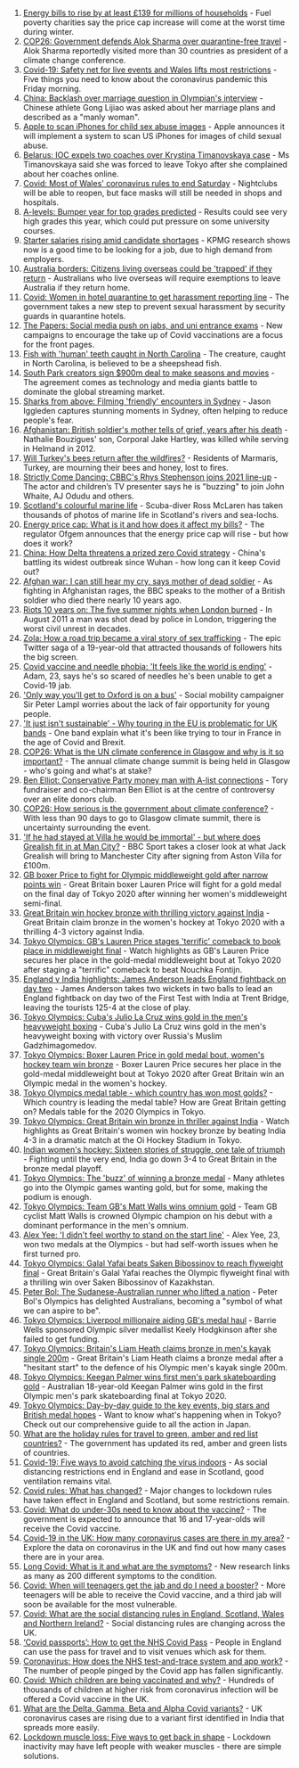 1. [Energy bills to rise by at least £139 for millions of households](https://www.bbc.co.uk/news/business-58106105) - Fuel poverty charities say the price cap increase will come at the worst time during winter.
2. [COP26: Government defends Alok Sharma over quarantine-free travel](https://www.bbc.co.uk/news/uk-politics-58112621) - Alok Sharma reportedly visited more than 30 countries as president of a climate change conference.
3. [Covid-19: Safety net for live events and Wales lifts most restrictions](https://www.bbc.co.uk/news/uk-58108817) - Five things you need to know about the coronavirus pandemic this Friday morning.
4. [China: Backlash over marriage question in Olympian's interview](https://www.bbc.co.uk/news/world-asia-china-58110014) - Chinese athlete Gong Lijiao was asked about her marriage plans and described as a "manly woman".
5. [Apple to scan iPhones for child sex abuse images](https://www.bbc.co.uk/news/technology-58109748) - Apple announces it will implement a system to scan US iPhones for images of child sexual abuse.
6. [Belarus: IOC expels two coaches over Krystina Timanovskaya case](https://www.bbc.co.uk/news/world-europe-58095558) - Ms Timanovskaya said she was forced to leave Tokyo after she complained about her coaches online.
7. [Covid: Most of Wales' coronavirus rules to end Saturday](https://www.bbc.co.uk/news/uk-wales-58102007) - Nightclubs will be able to reopen, but face masks will still be needed in shops and hospitals.
8. [A-levels: Bumper year for top grades predicted](https://www.bbc.co.uk/news/education-58106929) - Results could see very high grades this year, which could put pressure on some university courses.
9. [Starter salaries rising amid candidate shortages](https://www.bbc.co.uk/news/business-58104399) - KPMG research shows now is a good time to be looking for a job, due to high demand from employers.
10. [Australia borders: Citizens living overseas could be 'trapped' if they return](https://www.bbc.co.uk/news/world-australia-58110308) - Australians who live overseas will require exemptions to leave Australia if they return home.
11. [Covid: Women in hotel quarantine to get harassment reporting line](https://www.bbc.co.uk/news/stories-58089029) - The government takes a new step to prevent sexual harassment by security guards in quarantine hotels.
12. [The Papers: Social media push on jabs, and uni entrance exams](https://www.bbc.co.uk/news/blogs-the-papers-58109217) - New campaigns to encourage the take up of Covid vaccinations are a focus for the front pages.
13. [Fish with 'human' teeth caught in North Carolina](https://www.bbc.co.uk/news/world-us-canada-58105044) - The creature, caught in North Carolina, is believed to be a sheepshead fish.
14. [South Park creators sign $900m deal to make seasons and movies](https://www.bbc.co.uk/news/business-58109993) - The agreement comes as technology and media giants battle to dominate the global streaming market.
15. [Sharks from above: Filming 'friendly' encounters in Sydney](https://www.bbc.co.uk/news/world-australia-58009981) - Jason Iggleden captures stunning moments in Sydney, often helping to reduce people's fear.
16. [Afghanistan: British soldier's mother tells of grief, years after his death](https://www.bbc.co.uk/news/uk-58063109) - Nathalie Bouzigues' son, Corporal Jake Hartley, was killed while serving in Helmand in 2012.
17. [Will Turkey's bees return after the wildfires?](https://www.bbc.co.uk/news/world-europe-58108527) - Residents of Marmaris, Turkey, are mourning their bees and honey, lost to fires.
18. [Strictly Come Dancing: CBBC's Rhys Stephenson joins 2021 line-up](https://www.bbc.co.uk/news/entertainment-arts-58089932) - The actor and children’s TV presenter says he is "buzzing" to join John Whaite, AJ Odudu and others.
19. [Scotland's colourful marine life](https://www.bbc.co.uk/news/in-pictures-58071314) - Scuba-diver Ross McLaren has taken thousands of photos of marine life in Scotland's rivers and sea-lochs.
20. [Energy price cap: What is it and how does it affect my bills?](https://www.bbc.co.uk/news/business-58090533) - The regulator Ofgem announces that the energy price cap will rise - but how does it work?
21. [China: How Delta threatens a prized zero Covid strategy](https://www.bbc.co.uk/news/world-asia-china-58095909) - China's battling its widest outbreak since Wuhan - how long can it keep Covid out?
22. [Afghan war: I can still hear my cry, says mother of dead soldier](https://www.bbc.co.uk/news/uk-58107220) - As fighting in Afghanistan rages, the BBC speaks to the mother of a British soldier who died there nearly 10 years ago.
23. [Riots 10 years on: The five summer nights when London burned](https://www.bbc.co.uk/news/uk-england-london-58058031) - In August 2011 a man was shot dead by police in London, triggering the worst civil unrest in decades.
24. [Zola: How a road trip became a viral story of sex trafficking](https://www.bbc.co.uk/news/entertainment-arts-58016738) - The epic Twitter saga of a 19-year-old that attracted thousands of followers hits the big screen.
25. [Covid vaccine and needle phobia: 'It feels like the world is ending'](https://www.bbc.co.uk/news/newsbeat-58086377) - Adam, 23, says he's so scared of needles he's been unable to get a Covid-19 jab.
26. ['Only way you'll get to Oxford is on a bus'](https://www.bbc.co.uk/news/education-58013607) - Social mobility campaigner Sir Peter Lampl worries about the lack of fair opportunity for young people.
27. ['It just isn't sustainable' - Why touring in the EU is problematic for UK bands](https://www.bbc.co.uk/news/entertainment-arts-58006647) - One band explain what it's been like trying to tour in France in the age of Covid and Brexit.
28. [COP26: What is the UN climate conference in Glasgow and why is it so important?](https://www.bbc.co.uk/news/science-environment-56901261) - The annual climate change summit is being held in Glasgow - who's going and what's at stake?
29. [Ben Elliot: Conservative Party money man with A-list connections](https://www.bbc.co.uk/news/uk-politics-58100884) - Tory fundraiser and co-chairman Ben Elliot is at the centre of controversy over an elite donors club.
30. [COP26: How serious is the government about climate conference?](https://www.bbc.co.uk/news/uk-politics-58107010) - With less than 90 days to go to Glasgow climate summit, there is uncertainty surrounding the event.
31. ['If he had stayed at Villa he would be immortal' - but where does Grealish fit in at Man City?](https://www.bbc.co.uk/sport/football/58012987) - BBC Sport takes a closer look at what Jack Grealish will bring to Manchester City after signing from Aston Villa for £100m.
32. [GB boxer Price to fight for Olympic middleweight gold after narrow points win](https://www.bbc.co.uk/sport/olympics/58111123) - Great Britain boxer Lauren Price will fight for a gold medal on the final day of Tokyo 2020 after winning her women's middleweight semi-final.
33. [Great Britain win hockey bronze with thrilling victory against India](https://www.bbc.co.uk/sport/olympics/58110122) - Great Britain claim bronze in the women's hockey at Tokyo 2020 with a thrilling 4-3 victory against India.
34. [Tokyo Olympics: GB's Lauren Price stages 'terrific' comeback to book place in middleweight final](https://www.bbc.co.uk/sport/av/olympics/58110777) - Watch highlights as GB's Lauren Price secures her place in the gold-medal middleweight bout at Tokyo 2020 after staging a "terrific" comeback to beat Nouchka Fontijn.
35. [England v India highlights: James Anderson leads England fightback on day two](https://www.bbc.co.uk/sport/av/cricket/58108046) - James Anderson takes two wickets in two balls to lead an England fightback on day two of the First Test with India at Trent Bridge, leaving the tourists 125-4 at the close of play.
36. [Tokyo Olympics: Cuba's Julio La Cruz wins gold in the men's heavyweight boxing](https://www.bbc.co.uk/sport/av/olympics/58113828) - Cuba's Julio La Cruz wins gold in the men's heavyweight boxing with victory over Russia's Muslim Gadzhimagomedov.
37. [Tokyo Olympics: Boxer Lauren Price in gold medal bout, women's hockey team win bronze](https://www.bbc.co.uk/sport/olympics/58111115) - Boxer Lauren Price secures her place in the gold-medal middleweight bout at Tokyo 2020 after Great Britain win an Olympic medal in the women's hockey.
38. [Tokyo Olympics medal table - which country has won most golds?](https://www.bbc.co.uk/sport/olympics/57836709) - Which country is leading the medal table? How are Great Britain getting on? Medals table for the 2020 Olympics in Tokyo.
39. [Tokyo Olympics: Great Britain win bronze in thriller against India](https://www.bbc.co.uk/sport/av/olympics/58110774) - Watch highlights as Great Britain's women win hockey bronze by beating India 4-3 in a dramatic match at the Oi Hockey Stadium in Tokyo.
40. [Indian women's hockey: Sixteen stories of struggle, one tale of triumph](https://www.bbc.co.uk/news/world-asia-india-58071416) - Fighting until the very end, India go down 3-4 to Great Britain in the bronze medal playoff.
41. [Tokyo Olympics: The 'buzz' of winning a bronze medal](https://www.bbc.co.uk/news/newsbeat-58102168) - Many athletes go into the Olympic games wanting gold, but for some, making the podium is enough.
42. [Tokyo Olympics: Team GB's Matt Walls wins omnium gold](https://www.bbc.co.uk/sport/olympics/58098593) - Team GB cyclist Matt Walls is crowned Olympic champion on his debut with a dominant performance in the men's omnium.
43. [Alex Yee: 'I didn't feel worthy to stand on the start line'](https://www.bbc.co.uk/news/newsbeat-58077269) - Alex Yee, 23, won two medals at the Olympics - but had self-worth issues when he first turned pro.
44. [Tokyo Olympics: Galal Yafai beats Saken Bibossinov to reach flyweight final](https://www.bbc.co.uk/sport/olympics/58097007) - Great Britain's Galal Yafai reaches the Olympic flyweight final with a thrilling win over Saken Bibossinov of Kazakhstan.
45. [Peter Bol: The Sudanese-Australian runner who lifted a nation](https://www.bbc.co.uk/news/world-australia-58095689) - Peter Bol's Olympics has delighted Australians, becoming a "symbol of what we can aspire to be".
46. [Tokyo Olympics: Liverpool millionaire aiding GB's medal haul](https://www.bbc.co.uk/news/uk-england-merseyside-58088648) - Barrie Wells sponsored Olympic silver medallist Keely Hodgkinson after she failed to get funding.
47. [Tokyo Olympics: Britain's Liam Heath claims bronze in men's kayak single 200m](https://www.bbc.co.uk/sport/olympics/58096207) - Great Britain's Liam Heath claims a bronze medal after a "hesitant start" to the defence of his Olympic men's kayak single 200m.
48. [Tokyo Olympics: Keegan Palmer wins first men's park skateboarding gold](https://www.bbc.co.uk/sport/av/olympics/58096619) - Australian 18-year-old Keegan Palmer wins gold in the first Olympic men's park skateboarding final at Tokyo 2020.
49. [Tokyo Olympics: Day-by-day guide to the key events, big stars and British medal hopes](https://www.bbc.co.uk/sport/olympics/57778808) - Want to know what's happening when in Tokyo? Check out our comprehensive guide to all the action in Japan.
50. [What are the holiday rules for travel to green, amber and red list countries?](https://www.bbc.co.uk/news/explainers-52544307) - The government has updated its red, amber and green lists of countries.
51. [Covid-19: Five ways to avoid catching the virus indoors](https://www.bbc.co.uk/news/explainers-53917432) - As social distancing restrictions end in England and ease in Scotland, good ventilation remains vital.
52. [Covid rules: What has changed?](https://www.bbc.co.uk/news/explainers-52530518) - Major changes to lockdown rules have taken effect in England and Scotland, but some restrictions remain.
53. [Covid: What do under-30s need to know about the vaccine?](https://www.bbc.co.uk/news/health-57273875) - The government is expected to announce that 16 and 17-year-olds will receive the Covid vaccine.
54. [Covid-19 in the UK: How many coronavirus cases are there in my area?](https://www.bbc.co.uk/news/uk-51768274) - Explore the data on coronavirus in the UK and find out how many cases there are in your area.
55. [Long Covid: What is it and what are the symptoms?](https://www.bbc.co.uk/news/health-57833394) - New research links as many as 200 different symptoms to the condition.
56. [Covid: When will teenagers get the jab and do I need a booster?](https://www.bbc.co.uk/news/health-55045639) - More teenagers will be able to receive the Covid vaccine, and a third jab will soon be available for the most vulnerable.
57. [Covid: What are the social distancing rules in England, Scotland, Wales and Northern Ireland?](https://www.bbc.co.uk/news/uk-51506729) - Social distancing rules are changing across the UK.
58. [‘Covid passports’: How to get the NHS Covid Pass](https://www.bbc.co.uk/news/explainers-55718553) - People in England can use the pass for travel and to visit venues which ask for them.
59. [Coronavirus: How does the NHS test-and-trace system and app work?](https://www.bbc.co.uk/news/explainers-52442754) - The number of people pinged by the Covid app has fallen significantly.
60. [Covid: Which children are being vaccinated and why?](https://www.bbc.co.uk/news/health-57888429) - Hundreds of thousands of children at higher risk from coronavirus infection will be offered a Covid vaccine in the UK.
61. [What are the Delta, Gamma, Beta and Alpha Covid variants?](https://www.bbc.co.uk/news/health-55659820) - UK coronavirus cases are rising due to a variant first identified in India that spreads more easily.
62. [Lockdown muscle loss: Five ways to get back in shape](https://www.bbc.co.uk/news/uk-56887390) - Lockdown inactivity may have left people with weaker muscles - there are simple solutions.
